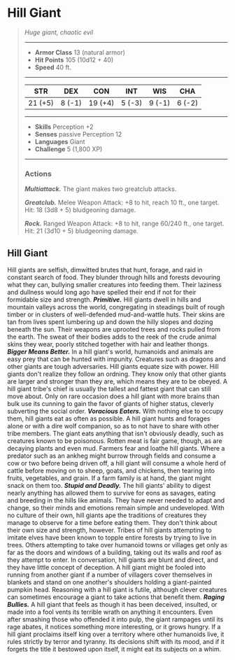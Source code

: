 # Hill Giant
>*Huge giant, chaotic evil*
>___
>- **Armor Class** 13 (natural armor)
>- **Hit Points** 105 (10d12 + 40)
>- **Speed** 40 ft.
>___
>|STR|DEX|CON|INT|WIS|CHA|
>|:---:|:---:|:---:|:---:|:---:|:---:|
>|21 (+5)|8 (-1)|19 (+4)|5 (-3)|9 (-1)|6 (-2)|
>___
>- **Skills** Perception +2
>- **Senses** passive Perception 12
>- **Languages** Giant
>- **Challenge** 5 (1,800 XP)
>___
>### Actions
>***Multiattack.*** The giant makes two greatclub attacks.  
>
>***Greatclub.*** Melee Weapon Attack: +8 to hit, reach 10 ft., one target. Hit: 18 (3d8 + 5) bludgeoning damage.  
>
>***Rock.*** Ranged Weapon Attack: +8 to hit, range 60/240 ft., one target. Hit: 21 (3d10 + 5) bludgeoning damage.
## Hill Giant
Hill giants are selfish, dimwitted brutes that hunt, forage, and raid in constant search of food. They blunder through hills and forests devouring what they can, bullying smaller creatures into feeding them. Their laziness and dullness would long ago have spelled their end if not for their formidable size and strength.
***Primitive.*** Hill giants dwell in hills and mountain valleys across the world, congregating in steadings built of rough timber or in clusters of well-defended mud-and-wattle huts. Their skins are tan from lives spent lumbering up and down the hilly slopes and dozing beneath the sun. Their weapons are uprooted trees and rocks pulled from the earth. The sweat of their bodies adds to the reek of the crude animal skins they wear, poorly stitched together with hair and leather thongs.
***Bigger Means Better.*** In a hill giant's world, humanoids and animals are easy prey that can be hunted with impunity. Creatures such as dragons and other giants are tough adversaries. Hill giants equate size with power.
Hill giants don't realize they follow an ordning. They know only that other giants are larger and stronger than they are, which means they are to be obeyed. A hill giant tribe's chief is usually the tallest and fattest giant that can still move about. Only on rare occasion does a hill giant with more brains than bulk use its cunning to gain the favor of giants of higher status, cleverly subverting the social order.
***Voracious Eaters.*** With nothing else to occupy them, hill giants eat as often as possible. A hill giant hunts and forages alone or with a dire wolf companion, so as to not have to share with other tribe members. The giant eats anything that isn't obviously deadly, such as creatures known to be poisonous. Rotten meat is fair game, though, as are decaying plants and even mud.
Farmers fear and loathe hill giants. Where a predator such as an ankheg might burrow through fields and consume a cow or two before being driven off, a hill giant will consume a whole herd of cattle before moving on to sheep, goats, and chickens, then tearing into fruits, vegetables, and grain. If a farm family is at hand, the giant might snack on them too.
***Stupid and Deadly.*** The hill giants' ability to digest nearly anything has allowed them to survive for eons as savages, eating and breeding in the hills like animals. They have never needed to adapt and change, so their minds and emotions remain simple and undeveloped.
With no culture of their own, hill giants ape the traditions of creatures they manage to observe for a time before eating them. They don't think about their own size and strength, however. Tribes of hill giants attempting to imitate elves have been known to topple entire forests by trying to live in trees. Others attempting to take over humanoid towns or villages get only as far as the doors and windows of a building, taking out its walls and roof as they attempt to enter.
In conversation, hill giants are blunt and direct, and they have little concept of deception. A hill giant might be fooled into running from another giant if a number of villagers cover themselves in blankets and stand on one another's shoulders holding a giant-painted pumpkin head. Reasoning with a hill giant is futile, although clever creatures can sometimes encourage a giant to take actions that benefit them.
***Raging Bullies.*** A hill giant that feels as though it has been deceived, insulted, or made into a fool vents its terrible wrath on anything it encounters. Even after smashing those who offended it into pulp, the giant rampages until its rage abates, it notices something more interesting, or it grows hungry.
If a hill giant proclaims itself king over a territory where other humanoids live, it rules strictly by terror and tyranny. Its decisions shift with its mood, and if it forgets the title it bestowed upon itself, it might eat its subjects on a whim.